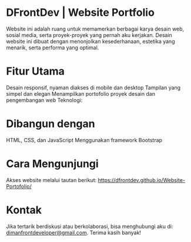 # DFrontDev | Website Portfolio

Website ini adalah ruang untuk memamerkan berbagai karya desain web, sosial media, serta proyek-proyek yang pernah aku kerjakan. Desain website ini dibuat dengan menonjolkan kesederhanaan, estetika yang menarik, serta performa yang optimal.

# Fitur Utama

Desain responsif, nyaman diakses di mobile dan desktop
Tampilan yang simpel dan elegan
Menampilkan portofolio proyek desain dan pengembangan web
Teknologi:

# Dibangun dengan 

HTML, CSS, dan JavaScript
Menggunakan framework Bootstrap

# Cara Mengunjungi

Akses website melalui tautan berikut: https://dfrontdev.github.io/Website-Portofolio/

# Kontak

Jika tertarik berdiskusi atau berkolaborasi, bisa menghubungi aku di: dimanfrontdeveloper@gmail.com. Terima kasih banyak!
